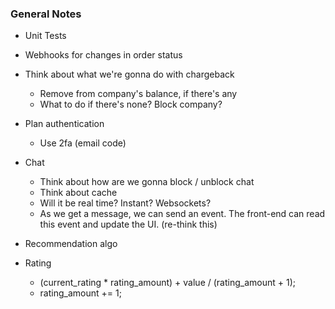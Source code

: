 ### General Notes

- Unit Tests

- Webhooks for changes in order status
- Think about what we're gonna do with chargeback
    - Remove from company's balance, if there's any
    - What to do if there's none? Block company?

- Plan authentication
    - Use 2fa (email code)
- Chat
    - Think about how are we gonna block / unblock chat
    - Think about cache
    - Will it be real time? Instant? Websockets?
    - As we get a message, we can send an event. The front-end can read this event and update the UI. (re-think this)

- Recommendation algo


- Rating
    - (current_rating * rating_amount) + value / (rating_amount + 1);
    - rating_amount += 1;


